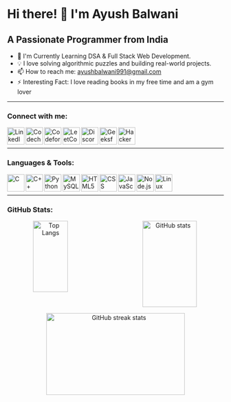 <!-- Hi there! I'm Ayush Balwani 👋, a Passionate Programmer from India -->

# Hi there! 👋 I'm Ayush Balwani

## A Passionate Programmer from India

- 🔭 I'm Currently Learning DSA & Full Stack Web Development.
- 💡 I love solving algorithmic puzzles and building real-world projects.
- 📫 How to reach me: [ayushbalwani991@gmail.com](mailto:ayushbalwani991@gmail.com)
- ⚡ Interesting Fact: I love reading books in my free time and am a gym lover

---

### Connect with me:
[<img align="left" alt="LinkedIn" width="40px" src="https://upload.wikimedia.org/wikipedia/commons/thumb/c/ca/LinkedIn_logo_initials.png/900px-LinkedIn_logo_initials.png">](https://www.linkedin.com/in/ayush-balwani-278257247/)
[<img align="left" alt="Codechef" width="40px" src="https://avatars.githubusercontent.com/u/11960354?v=4">](https://www.codechef.com/users/salamander4855)
[<img align="left" alt="Codeforces" width="40px" src="https://cdn.iconscout.com/icon/free/png-512/free-code-forces-3628695-3029920.png?f=avif&w=512">](https://codeforces.com/profile/salamander4855)
[<img align="left" alt="LeetCode" width="40px" src="https://upload.wikimedia.org/wikipedia/commons/1/19/LeetCode_logo_black.png?20191202080835">](https://www.leetcode.com/salamander4855)
[<img align="left" alt="Discord" width="40px" src="https://www.freepnglogos.com/uploads/discord-logo-png/discord-logo-logodownload-download-logotipos-1.png">](https://discordapp.com/users/895733058416832583)
[<img align="left" alt="GeeksforGeeks" width="40px" src="https://media.geeksforgeeks.org/wp-content/cdn-uploads/gfg_200x200-min.png">](https://auth.geeksforgeeks.org/user/ayushbalwani991/practice/)
[<img align="left" alt="HackerRank" width="40px" src="https://upload.wikimedia.org/wikipedia/commons/thumb/4/40/HackerRank_Icon-1000px.png/800px-HackerRank_Icon-1000px.png">](https://www.hackerrank.com/ayushbalwani991?hr_r=1)



<br />
<br />

---

### Languages & Tools:
<img align="left" alt="C" width="40px" src="https://upload.wikimedia.org/wikipedia/commons/1/19/C_Logo.png?20201023095457">
<img align="left" alt="C++" width="40px" src="https://upload.wikimedia.org/wikipedia/commons/thumb/1/18/ISO_C%2B%2B_Logo.svg/459px-ISO_C%2B%2B_Logo.svg.png?20170928190710">
<img align="left" alt="Python" width="40px" src="https://upload.wikimedia.org/wikipedia/commons/thumb/c/c3/Python-logo-notext.svg/172px-Python-logo-notext.svg.png?20220821155029">
<img align="left" alt="MySQL" width="40px" src="https://www.freepnglogos.com/uploads/logo-mysql-png/logo-mysql-mysql-logo-png-images-are-download-crazypng-21.png">
<img align="left" alt="HTML5" width="40px" src="https://upload.wikimedia.org/wikipedia/commons/thumb/6/61/HTML5_logo_and_wordmark.svg/640px-HTML5_logo_and_wordmark.svg.png">
<img align="left" alt="CSS" width="40px" src="https://img.freepik.com/free-icon/css_318-698167.jpg?w=360">
<img align="left" alt="JavaScript" width="40px" src="https://upload.wikimedia.org/wikipedia/commons/thumb/6/6a/JavaScript-logo.png/640px-JavaScript-logo.png">
<img align="left" alt="Node.js" width="40px" src="https://www.pngkit.com/png/detail/470-4704009_nodejs-rust-logo-node-js.png">
<img align="left" alt="Linux" width="40px" src="https://1000logos.net/wp-content/uploads/2017/03/LINUX-LOGO.png">

<br />
<br />

---

### GitHub Stats:
<!-- Your GitHub stats -->
<p align="center" style="display: flex; justify-content: space-between;">
  <img src="https://github-readme-stats.vercel.app/api/top-langs?username=chester991&show_icons=true&locale=en&layout=compact" alt="Top Langs" width="40%" height="165px" />
  <img src="https://github-readme-stats.vercel.app/api?username=chester991&show_icons=true&locale=en" alt="GitHub stats" width="50%" height="200px" />
</p>

<p align="center">
  <img src="https://github-readme-streak-stats.herokuapp.com/?user=chester991&" alt="GitHub streak stats" width="80%" height="190px" />
</p>

